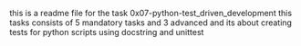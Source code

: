 this is a readme file for the task 0x07-python-test_driven_development this tasks consists of 5 mandatory tasks and 3 advanced and its about creating tests for python scripts using docstring and unittest